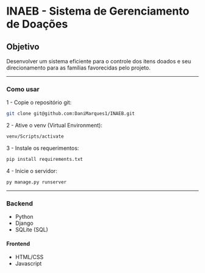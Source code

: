 # INAEB - Sistema de Gerenciamento de Doações

## Objetivo
Desenvolver um sistema eficiente para o controle dos itens doados e seu direcionamento para as famílias favorecidas pelo projeto.

----------------------------------------------------------

### Como usar

1 - Copie o repositório git:
```bash
git clone git@github.com:DaniMarques1/INAEB.git
```

2 - Ative o venv (Virtual Environment):
```bash
venv/Scripts/activate
```

3 - Instale os requerimentos:
```bash
pip install requirements.txt
```

4 - Inicie o servidor:
```bash
py manage.py runserver
```

----------------------------------------------------------

### Backend

- Python
- Django
- SQLite (SQL)

#### Frontend

- HTML/CSS
- Javascript



